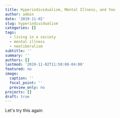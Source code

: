 ```yaml
---
title: Hyperindividualism, Mental Illness, and You
author: admin
date: '2019-11-02'
slug: hyperindividualism
categories: []
tags:
  - living in a society
  - mental illness
  - neoliberalism
subtitle: ''
summary: ''
authors: []
lastmod: '2019-11-02T11:50:08-04:00'
featured: no
image:
  caption: ''
  focal_point: ''
  preview_only: no
projects: []
draft: true
---
```

Let's try this again
